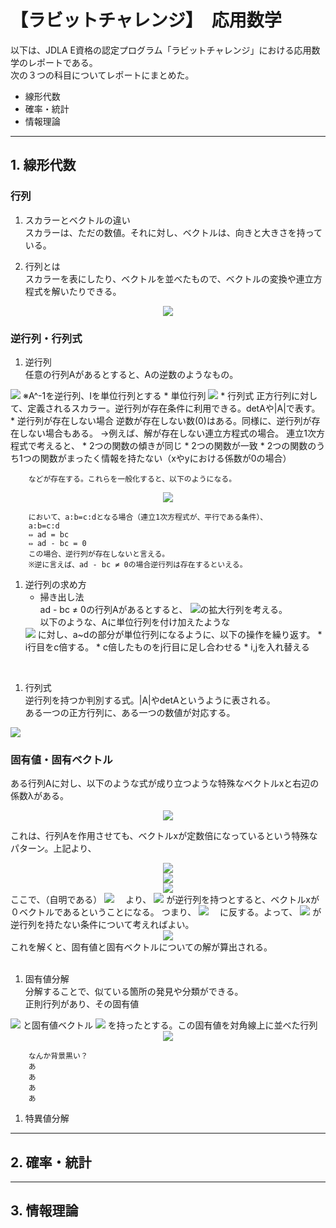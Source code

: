 
# 【ラビットチャレンジ】　応用数学

以下は、JDLA E資格の認定プログラム「ラビットチャレンジ」における応用数学のレポートである。  
次の３つの科目についてレポートにまとめた。

* 線形代数
* 確率・統計
* 情報理論

***
## 1. 線形代数
### 行列  

1. スカラーとベクトルの違い  
スカラーは、ただの数値。それに対し、ベクトルは、向きと大きさを持っている。

1. 行列とは  
スカラーを表にしたり、ベクトルを並べたもので、ベクトルの変換や連立方程式を解いたりできる。  

<div style="text-align: center;">
<img src="https://latex.codecogs.com/png.latex?{\color{White}\vec{x}&space;=&space;\binom{1}{2}"/>
</div>

### 逆行列・行列式  

1. 逆行列  
任意の行列Aがあるとすると、Aの逆数のようなもの。  
<img src="https://latex.codecogs.com/png.latex?\large&space;{\color{White}AA^{-1}=&space;A^{-1}A=&space;I"/>  
※A^-1を逆行列、Iを単位行列とする  
    * 単位行列  
<img src="https://latex.codecogs.com/png.latex?\large&space;{\color{White}I=&space;\begin{pmatrix}&space;1&space;&&space;0&space;&&space;\cdots&space;&&space;0&space;\\&space;0&space;&&space;1&space;&&space;\cdots&space;&&space;0&space;\\&space;\vdots&space;&&space;\vdots&space;&&space;\ddots&space;&0&space;\\&space;0&space;&&space;0&space;&&space;\cdots&space;&1&space;\end{pmatrix}"/>
    * 行列式  
正方行列に対して、定義されるスカラー。逆行列が存在条件に利用できる。detAや|A|で表す。  
</br>
    * 逆行列が存在しない場合  
逆数が存在しない数(0)はある。同様に、逆行列が存在しない場合もある。  
→例えば、解が存在しない連立方程式の場合。  
連立1次方程式で考えると、  
        * 2つの関数の傾きが同じ
        * 2つの関数が一致
        * 2つの関数のうち1つの関数がまったく情報を持たない（xやyにおける係数が0の場合）  

        などが存在する。これらを一般化すると、以下のようになる。

<div style="text-align: center;">
<img src="https://latex.codecogs.com/png.latex?\large&space;{\color{White}A=&space;\begin{pmatrix}&space;a&space;&&space;b&space;\\&space;c&space;&&space;d&space;\end{pmatrix}" />
</div>

        において、a:b=c:dとなる場合（連立1次方程式が、平行である条件）、  
        a:b=c:d  
        ⇔ ad = bc  
        ⇔ ad - bc = 0  
        この場合、逆行列が存在しないと言える。  
        ※逆に言えば、ad - bc ≠ 0の場合逆行列は存在するといえる。  

1. 逆行列の求め方  
    * 掃き出し法  
    ad - bc ≠ 0の行列Aがあるとすると、
    <img src="https://latex.codecogs.com/png.latex?\inline&space;\large&space;{\color{White}A=&space;\begin{pmatrix}&space;a&space;&&space;b&space;\\&space;c&space;&&space;d&space;\end{pmatrix}" />の拡大行列を考える。  
    以下のような、Aに単位行列を付け加えたような
    <img src="https://latex.codecogs.com/png.latex?\inline&space;\large&space;{\color{White}\begin{pmatrix}&space;a&space;&&space;b&space;&&space;1&space;&&space;0&space;\\&space;c&space;&&space;d&space;&&space;0&space;&&space;1&space;\end{pmatrix}" />
    に対し、a~dの部分が単位行列になるように、以下の操作を繰り返す。
        * i行目をc倍する。
        * c倍したものをj行目に足し合わせる
        * i,jを入れ替える  
<br>

1. 行列式  
逆行列を持つか判別する式。|A|やdetAというように表される。  
ある一つの正方行列に、ある一つの数値が対応する。  
<img src="https://latex.codecogs.com/png.latex?\large&space;{\color{White}\begin{vmatrix}&space;a&space;&&space;b&space;\\&space;c&space;&&space;d&space;\end{vmatrix}=&space;ad-bc" />  
<br>

### 固有値・固有ベクトル  
ある行列Aに対し、以下のような式が成り立つような特殊なベクトルxと右辺の係数λがある。  

<div style="text-align: center;">
<img src="https://latex.codecogs.com/png.latex?\large&space;{\color{white}&space;A\vec{x}=\lambda&space;\vec{x}}"/>
</div>

これは、行列Aを作用させても、ベクトルxが定数倍になっているという特殊なパターン。上記より、
<div style="text-align: center;">
<img src="https://latex.codecogs.com/png.latex?\large&space;{\color{white}&space;A\vec{x}=\lambda&space;\vec{x}}"/>
<br>
<img src="https://latex.codecogs.com/png.latex?\large&space;{\color{white}&space;\Leftrightarrow&space;A\vec{x}-\lambda&space;\vec{x}=&space;\vec{0}}"/>
<br>
<img src="https://latex.codecogs.com/png.latex?\large&space;{\color{white}\Leftrightarrow&space;(A&space;-\lambda&space;I)\vec{x}=&space;\vec{0}}" />
<br>
</div>
ここで、（自明である）
<img src="https://latex.codecogs.com/png.latex?\inline&space;{\color{white}\vec{x}\neq&space;0}" />　
より、
<img src="https://latex.codecogs.com/png.latex?\inline&space;{\color{white}\&space;A&space;-\lambda&space;I&space;&space;}">
が逆行列を持つとすると、ベクトルxが０ベクトルであるということになる。
つまり、
<img src="https://latex.codecogs.com/png.latex?\inline&space;{\color{white}\vec{x}\neq&space;0}" />　
に反する。よって、
<img src="https://latex.codecogs.com/png.latex?{\color{white}\&space;A&space;-\lambda&space;I&space;&space;}">
が逆行列を持たない条件について考えればよい。
<br>

<div style="text-align: center;">
<img src="https://latex.codecogs.com/png.latex?\large&space;{\color{white}\because&space;|A&space;-\lambda&space;I|&space;=&space;0}">
</div>
これを解くと、固有値と固有ベクトルについての解が算出される。
<br>
<br>

1. 固有値分解  
分解することで、似ている箇所の発見や分類ができる。  
正則行列があり、その固有値
<img src="https://latex.codecogs.com/png.latex?\inline&space;{\color{white}&space;\lambda&space;_{1},\lambda&space;_{2},\lambda&space;_{3\cdots&space;}}" />
と固有値ベクトル
<img src="https://latex.codecogs.com/png.latex?\inline&space;{\color{white}&space;\vec{v}_{1},\vec{v}_{2},\vec{v}_{3}{\cdots&space;}}" />
を持ったとする。この固有値を対角線上に並べた行列

<div style="text-align: center;">
<img src="https://latex.codecogs.com/png.latex?\large&space;{\color{white}\because&space;|A&space;-\lambda&space;I|&space;=&space;0}">
</div>

        なんか背景黒い？
        あ
        あ
        あ
        あ


1. 特異値分解


***
## 2. 確率・統計

***
## 3. 情報理論

